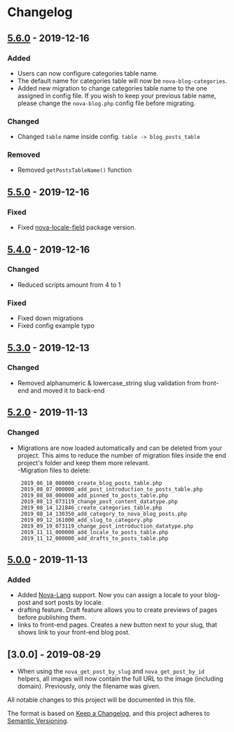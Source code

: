 # Changelog

## [5.6.0] - 2019-12-16

### Added
- Users can now configure categories table name.
- The default name for categories table will now be `nova-blog-categories`.
- Added new migration to change categories table name to the one assigned in config file. 
If you wish to keep your previous table name, please change the `nova-blog.php` config file
before migrating. 

### Changed
- Changed `table` name inside config. `table -> blog_posts_table`

### Removed
- Removed `getPostsTableName()` function



## [5.5.0] - 2019-12-16

### Fixed
- Fixed [nova-locale-field](https://github.com/optimistdigital/nova-locale-field) package version.


## [5.4.0] - 2019-12-16

### Changed
- Reduced scripts amount from 4 to 1

### Fixed
- Fixed down migrations
- Fixed config example typo


## [5.3.0] - 2019-12-13

### Changed
- Removed alphanumeric & lowercase_string slug validation from front-end and moved it to back-end


## [5.2.0] - 2019-11-13

### Changed
- Migrations are now loaded automatically and can be deleted from your project. This aims to reduce the number of migration files inside the end project's folder and keep them more relevant.     
     -Migration files to delete: 
     ```
      2019_06_18_000000_create_blog_posts_table.php
      2019_08_07_000000_add_post_introduction_to_posts_table.php
      2019_08_08_000000_add_pinned_to_posts_table.php
      2019_08_13_073119_change_post_content_datatype.php
      2019_08_14_121846_create_categories_table.php
      2019_08_14_130350_add_category_to_nova_blog_posts.php
      2019_09_12_161000_add_slug_to_category.php
      2019_09_19_073119_change_post_introduction_datatype.php
      2019_11_11_000000_add_locale_to_posts_table.php
      2019_11_12_000000_add_drafts_to_posts_table.php

## [5.0.0] - 2019-11-13

### Added
- Added [Nova-Lang](https://github.com/optimistdigital/nova-lang) support. Now you can assign a locale to your blog-post and sort posts by locale. 
- drafting feature. Draft feature allows you to create previews of pages before publishing them.
- links to front-end pages. Creates a new button next to your slug, that shows link to your front-end blog post. 


## [3.0.0] - 2019-08-29

- When using the `nova_get_post_by_slug` and `nova_get_post_by_id` helpers, all images will now contain the full URL to the image (including domain). Previously, only the filename was given.

All notable changes to this project will be documented in this file.

The format is based on [Keep a Changelog](https://keepachangelog.com/en/1.0.0/),
and this project adheres to [Semantic Versioning](https://semver.org/spec/v2.0.0.html).

[5.6.0]: https://github.com/optimistdigital/nova-blog/compare/5.5.0...5.6.0
[5.5.0]: https://github.com/optimistdigital/nova-blog/compare/5.4.0...5.5.0
[5.4.0]: https://github.com/optimistdigital/nova-blog/compare/5.3.0...5.4.0
[5.3.0]: https://github.com/optimistdigital/nova-blog/compare/5.2.0...5.3.0
[5.2.0]: https://github.com/optimistdigital/nova-blog/compare/5.1.0...5.2.0
[5.0.0]: https://github.com/optimistdigital/nova-blog/compare/4.1.0...5.0.0
